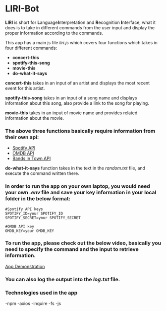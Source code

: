 # LIRI-Bot


**LIRI** is short for **L**anguage**I**nterpretation and **R**ecognition **I**nterface, what it does is to take in different commands from the user input and display the proper information according to the commands.

This app has a main js file *liri.js* which covers four functions which takes in four different commands:
- **concert-this**
- **spotify-this-song**
- **movie-this**
- **do-what-it-says**

**concert-this** takes in an input of an artist and displays the most recent event for this artist.

**spotify-this-song** takes in an input of a song name and displays information about this song, also provide a link to the song for playing.

**movie-this** takes in an input of movie name and provides related information about the movie.

### The above three functions basically require information from their own api:
- [Spotify API](https://www.npmjs.com/package/node-spotify-api)
- [OMDB API](http://www.omdbapi.com/)
- [Bands in Town API](https://www.artists.bandsintown.com/)


**do-what-it-says** function takes in the text in the *random.txt* file, and execute the command written there.

### In order to run the app on your own laptop, you would need your own *.env* file and save your key information in your local folder in the below format:

```
#Spotify API keys
SPOTIFY_ID=your SPOTIFY_ID
SPOTIFY_SECRET=your SPOTIFY_SECRET
```
```
#OMDB API key
OMDB_KEY=your OMDB_KEY
```

### To run the app, please check out the below video, basically you need to specify the command and the input to retrieve information.

[App Demonstration](https://www.youtube.com/watch?v=RsPTkIU5oJo)

### You can also log the output into the *log.txt* file.

### Technologies used in the app

-npm
-axios
-inquire
-fs
-js
